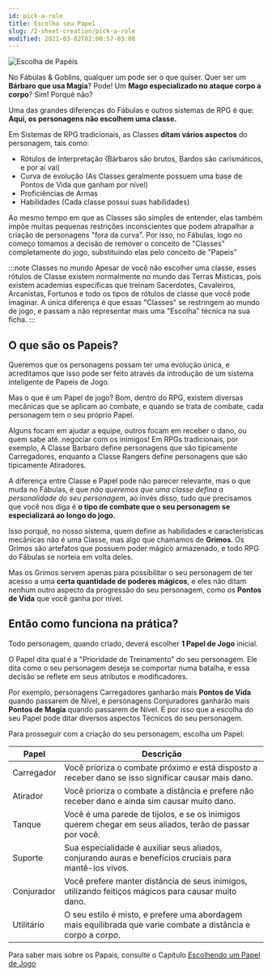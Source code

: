 ```yaml
---
id: pick-a-role
title: Escolha seu Papel
slug: /2-sheet-creation/pick-a-role
modified: 2021-03-02T02:00:57-03:00
---
```


![Escolha de Papéis](https://fabulas-e-goblins-book.s3-us-west-2.amazonaws.com/criando-seu-personagem/escolha-classe.png)

No Fábulas & Goblins, qualquer um pode ser o que quiser.
Quer ser um **Bárbaro que usa Magia**? Pode! Um **Mago especializado no ataque corpo a corpo**? Sim! Porquê não?

Uma das grandes diferenças do Fábulas e outros sistemas de RPG é que: **Aqui, os personagens não escolhem uma classe.**

Em Sistemas de RPG tradicionais, as Classes **ditam vários aspectos** do personagem, tais como:

- Rótulos de Interpretação (Bárbaros são brutos, Bardos são carismáticos, e por ai vai)
- Curva de evolução (As Classes geralmente possuem uma base de Pontos de Vida que ganham por nível)
- Proficiências de Armas
- Habilidades (Cada classe possui suas habilidades)

Ao mesmo tempo em que as Classes são simples de entender, elas também impõe muitas pequenas restrições inconscientes que podem atrapalhar a criação de personagens "fora da curva".
Por isso, no Fábulas, logo no começo tomamos a decisão de remover o conceito de "Classes" completamente do jogo, substituindo elas pelo conceito de "Papeis"

:::note Classes no mundo
Apesar de você não escolher uma classe, esses rótulos de Classe existem normalmente no mundo das Terras Místicas, pois existem academias específicas que treinam Sacerdotes, Cavaleiros, Arcanistas, Fortunos e todo os tipos de rótulos de classe que você pode imaginar.
A única diferença é que essas "Classes" se restringem ao mundo de jogo, e passam a não representar mais uma "Escolha" técnica na sua ficha.
:::

## O que são os Papeis?

Queremos que os personagens possam ter uma evolução única, e acreditamos que isso pode ser feito através da introdução de um sistema inteligente de Papeis de Jogo.

Mas o que é um Papel de jogo?
Bom, dentro do RPG, existem diversas mecânicas que se aplicam ao combate, e quando se trata de combate, cada personagem tem o seu próprio Papel.

Alguns focam em ajudar a equipe, outros focam em receber o dano, ou quem sabe até..negociar com os inimigos!
Em RPGs tradicionais, por exemplo, A Classe Barbaro define personagens que são tipicamente Carregadores, enquanto a Classe Rangers define personagens que são tipicamente Atiradores.

A diferença entre Classe e Papel pode não parecer relevante, mas o que muda no Fábulas, é que *não queremos que uma classe defina a personalidade do seu personagem*, ao invés disso, tudo que precisamos que você nos diga é **o tipo de combate que o seu personagem se especializará ao longo do jogo.**

Isso porquê, no nosso sistema, quem define as habilidades e características mecânicas não é uma Classe, mas algo que chamamos de **Grimos**.
Os Grimos são artefatos que possuem poder mágico armazenado, e todo RPG do Fábulas se norteia em volta deles.

Mas os Grimos servem apenas para possibilitar o seu personagem de ter acesso a uma **certa quantidade de poderes mágicos**, e eles não ditam nenhum outro aspecto da progressão do seu personagem, como os **Pontos de Vida** que você ganha por nível.

## Então como funciona na prática?

Todo personagem, quando criado, deverá escolher **1 Papel de Jogo** inicial.

O Papel dita qual é a "Prioridade de Treinamento" do seu personagem. Ele dita como o seu personagem deseja se comportar numa batalha, e essa decisão se reflete em seus atributos e modificadores.

Por exemplo, personagens Carregadores ganharão mais **Pontos de Vida** quando passarem de Nível, e personagens Conjuradores ganharão mais **Pontos de Magia** quando passarem de Nível.
É por isso que a escolha do seu Papel pode ditar diversos aspectos Técnicos do seu personagem.

Para prosseguir com a criação do seu personagem, escolha um Papel:

<table>
    <thead>
        <tr>
            <th>Papel</th>
            <th>Descrição</th>
        </tr>
    </thead>
    <tbody>
        <tr>
            <td>Carregador</td>
            <td>Você prioriza o combate próximo e está disposto a receber dano se isso significar causar mais dano.</td>
        </tr>
        <tr>
            <td>Atirador</td>
            <td>Você prioriza o combate a distância e prefere não receber dano e ainda sim causar muito dano.</td>
        </tr>
        <tr>
            <td>Tanque</td>
            <td>Você é uma parede de tijolos, e se os inimigos querem chegar em seus aliados, terão de passar por você.</td>
        </tr>
         <tr>
            <td>Suporte</td>
            <td>Sua especialidade é auxiliar seus aliados, conjurando auras e benefícios cruciais para mantê-los vivos.</td>
        </tr>
         <tr>
            <td>Conjurador</td>
            <td>Você prefere manter distância de seus inimigos, utilizando feitiços mágicos para causar muito dano.</td>
        </tr>
        <tr>
            <td>Utilitário</td>
            <td>O seu estilo é misto, e prefere uma abordagem mais equilibrada que varie combate a distância e corpo a corpo.</td>
        </tr>
    </tbody>
</table>

Para saber mais sobre os Papais, consulte o Capítulo [Escolhendo um Papel de Jogo](/docs/5-roles/roles-introduction)
